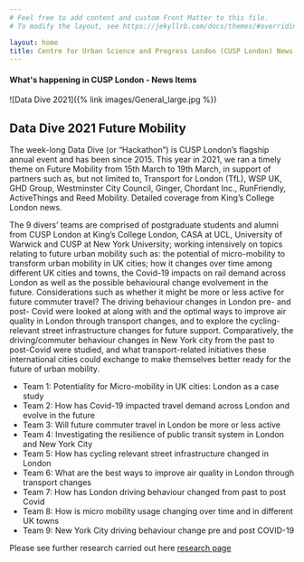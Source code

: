 ```yaml
---
# Feel free to add content and custom Front Matter to this file.
# To modify the layout, see https://jekyllrb.com/docs/themes/#overriding-theme-defaults

layout: home
title: Centre for Urban Science and Progress London (CUSP London) News Items
---
```


#### What's happening in CUSP London - News Items

![Data Dive 2021]({% link images/General_large.jpg %})


## Data Dive 2021 Future Mobility

The week-long Data Dive (or “Hackathon”) is CUSP London’s flagship annual event and has been since 2015. This year in 2021, we ran a timely theme on Future Mobility from 15th March to 19th March, in support of partners such as, but not limited to, Transport for London (TfL), WSP UK, GHD Group, Westminster City Council, Ginger, Chordant Inc., RunFriendly, ActiveThings and Reed Mobility. Detailed coverage from King’s College London news.

The 9 divers’ teams are comprised of postgraduate students and alumni from CUSP London at King’s College London, CASA at UCL, University of Warwick and CUSP at New York University; working intensively on topics relating to future urban mobility such as: the potential of micro-mobility to transform urban mobility in UK cities; how it changes over time among different UK cities and towns, the Covid-19 impacts on rail demand across London as well as the possible behavioural change evolvement in the future. Considerations such as whether it might be more or less active for future commuter travel? The driving behaviour changes in London pre- and post- Covid were looked at along with and the optimal ways to improve air quality in London through transport changes, and to explore the cycling-relevant street infrastructure changes for future support. Comparatively, the driving/commuter behaviour changes in New York city from the past to post-Covid were studied, and what transport-related initiatives these international cities could exchange to make themselves better ready for the future of urban mobility.

- Team 1: Potentiality for Micro-mobility in UK cities: London as a case study
- Team 2: How has Covid-19 impacted travel demand across London and evolve in the future
- Team 3: Will future commuter travel in London be more or less active
- Team 4: Investigating the resilience of public transit system in London and New York City
- Team 5: How has cycling relevant street infrastructure changed in London
- Team 6: What are the best ways to improve air quality in London through transport changes
- Team 7: How has London driving behaviour changed from past to post Covid
- Team 8: How is micro mobility usage changing over time and in different UK towns
- Team 9: New York City driving behaviour change pre and post COVID-19

Please see further research carried out here [research page](https://cusplondon.ac.uk/research.html)

